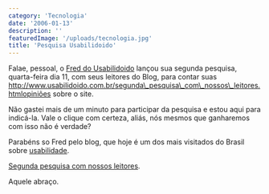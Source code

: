 ```yaml
---
category: 'Tecnologia'
date: '2006-01-13'
description: ''
featuredImage: '/uploads/tecnologia.jpg'
title: 'Pesquisa Usabilidoido'
---
```


Falae, pessoal, o [Fred do Usabilidoido](http://www.usabilidoido.com.br) lançou sua segunda pesquisa, quarta-feira dia 11, com seus leitores do Blog, para contar suas http://www.usabilidoido.com.br/segunda\_pesquisa\_com\_nossos\_leitores.htmlopiniões sobre o site.

Não gastei mais de um minuto para participar da pesquisa e estou aqui para indicá-la. Vale o clique com certeza, aliás, nós mesmos que ganharemos com isso não é verdade?

Parabéns so Fred pelo blog, que hoje é um dos mais visitados do Brasil sobre [usabilidade](http://pt.wikipedia.org/wiki/Usabilidade).

[Segunda pesquisa com nossos leitores](http://www.usabilidoido.com.br/segunda_pesquisa_com_nossos_leitores.html).

Aquele abraço.
